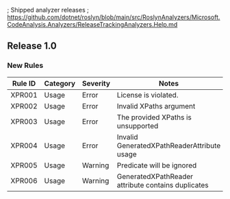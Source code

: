﻿; Shipped analyzer releases
; https://github.com/dotnet/roslyn/blob/main/src/RoslynAnalyzers/Microsoft.CodeAnalysis.Analyzers/ReleaseTrackingAnalyzers.Help.md

## Release 1.0

### New Rules

Rule ID | Category | Severity | Notes
--------|----------|----------|--------------------
XPR001  | Usage    |  Error   | License is violated.
XPR002 | Usage | Error | Invalid XPaths argument
XPR003 | Usage | Error | The provided XPaths is unsupported
XPR004 | Usage | Error | Invalid GeneratedXPathReaderAttribute usage
XPR005 | Usage | Warning | Predicate will be ignored
XPR006 | Usage | Warning | GeneratedXPathReader attribute contains duplicates